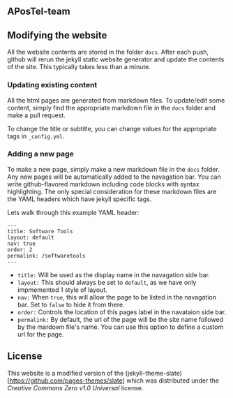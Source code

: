 ## APosTel-team

## Modifying the website

All the website contents are stored in the folder `docs`. 
After each push, github will rerun the jekyll static website generator and update the contents of the site.
This typically takes less than a minute.

### Updating existing content

All the html pages are generated from markdown files.
To update/edit some content, simply find the appropriate markdown file in the `docs` folder and make a pull request.

To change the title or subtitle, you can change values for the appropriate tags in `_config.yml`.

### Adding a new page

To make a new page, simply make a new markdown file in the `docs` folder.
Any new pages will be automatically added to the navagation bar.
You can write github-flavored markdown including code blocks with syntax highlighting.
The only special consideration for these markdown files are the YAML headers which have jekyll specific tags.

Lets walk through this example YAML header:

```text
---
title: Software Tools
layout: default
nav: true
order: 2
permalink: /softwaretools
---
```

- `title:` Will be used as the display name in the navagation side bar.
- `layout:`  This should always be set to `default`, as we have only impmemented 1 style of layout.
- `nav:`  When `true`, this will allow the page to be listed in the navagation bar.
Set to `false` to hide it from there.
- `order:` Controls the location of this pages label in the navataion side bar.
- `permalink:` By default, the url of the page will be the site name followed by the mardown file's name.
You can use this option to define a custom url for the page.

## License

This website is a modified version of the (jekyll-theme-slate)[https://github.com/pages-themes/slate] which was distributed under the *Creative Commons Zero v1.0 Universal* license.